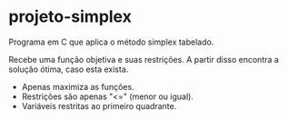 # projeto-simplex

Programa em C que aplica o método simplex tabelado. 

Recebe uma função objetiva e suas restrições. A partir disso encontra a solução ótima, caso esta exista.

- Apenas maximiza as funções.
- Restrições são apenas "<=" (menor ou igual).
- Variáveis restritas ao primeiro quadrante. 


